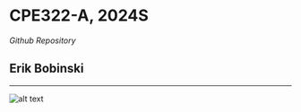 # CPE322-A, 2024S
*Github Repository*

## Erik Bobinski

---

![alt text](https://cdn.discordapp.com/attachments/915814188977377335/1200990293231673414/IMG_2849.JPG?ex=65c8305f&is=65b5bb5f&hm=ffac2dd895ce37ba7eb5df441342e79789b8b8d10dd02aabba16e1672122ea28&)


